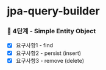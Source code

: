 # jpa-query-builder

### 🚀 4단계 - Simple Entity Object

- [x] 요구사항1 - find
- [x] 요구사항2 - persist (insert)
- [x] 요구사항3 - remove (delete)
